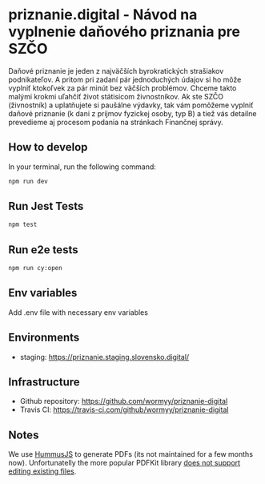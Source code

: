 # priznanie.digital - Návod na vyplnenie daňového priznania pre SZČO

Daňové priznanie je jeden z najväčších byrokratických strašiakov podnikateľov. A pritom pri zadaní pár jednoduchých údajov si
ho môže vyplniť ktokoľvek za pár minút bez väčších problémov. Chceme takto malými krokmi uľahčiť život státisicom živnostníkov.
Ak ste SZČO (živnostník) a uplatňujete si paušálne výdavky, tak vám pomôžeme vyplniť daňové priznanie (k dani z príjmov fyzickej osoby, typ B) a tiež vás detailne prevedieme aj procesom podania na stránkach Finančnej správy.

## How to develop

In your terminal, run the following command:

```bash
npm run dev
```

## Run Jest Tests

```bash
npm test
```

## Run e2e tests

```bash
npm run cy:open
```

## Env variables
Add .env file with necessary env variables

## Environments

* staging: https://priznanie.staging.slovensko.digital/

## Infrastructure

* Github repository: https://github.com/wormyy/priznanie-digital
* Travis CI: https://travis-ci.com/github/wormyy/priznanie-digital


## Notes

We use [HummusJS](https://github.com/galkahana/HummusJS) to generate PDFs (its not maintained  for a few months now). Unfortunatelly the more popular PDFKit library [does not support editing existing files](https://github.com/foliojs/pdfkit).
